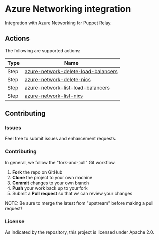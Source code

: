 # Azure Networking integration

Integration with Azure Networking for Puppet Relay.

## Actions

The following are supported actions: 

|   Type    |  Name              |
|-----------|--------------------|
| Step      | [azure-network-delete-load-balancers](/steps/azure-network-delete-load-balancers)  | 
| Step      | [azure-network-delete-nics](/steps/azure-network-delete-nics)  | 
| Step      | [azure-network-list-load-balancers](/steps/azure-network-list-load-balancers)  | 
| Step      | [azure-network-list-nics](/steps/azure-network-list-nics)  | 


## Contributing

### Issues

Feel free to submit issues and enhancement requests.

### Contributing

In general, we follow the "fork-and-pull" Git workflow.

 1. **Fork** the repo on GitHub
 2. **Clone** the project to your own machine
 3. **Commit** changes to your own branch
 4. **Push** your work back up to your fork
 5. Submit a **Pull request** so that we can review your changes

NOTE: Be sure to merge the latest from "upstream" before making a pull request!

### License

As indicated by the repository, this project is licensed under Apache 2.0.